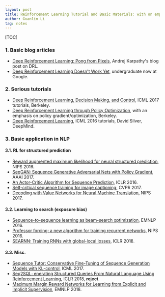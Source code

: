 ```yaml
---
layout: post
title: Reinforcement Learning Tutorial and Basic Materials: with on emphasis on NLP
author: Guanlin Li
tag: notes
---
```


[TOC]

### 1. Basic blog articles

- [Deep Reinforcement Learning: Pong from Pixels](http://karpathy.github.io/2016/05/31/rl/), Andrej Karpathy's blog post on DRL. 
- [Deep Reinforcement Learning Doesn't Work Yet](https://www.alexirpan.com/2018/02/14/rl-hard.html), undergraduate now at Google. 

### 2. Serious tutorials

- [Deep Reinforcement Learning, Decision Making, and Control](https://sites.google.com/view/icml17deeprl), ICML 2017 tutorials, Berkeley. 
- [Deep Reinforcement Learning through Policy Optimization](https://media.nips.cc/Conferences/2016/Slides/6198-Slides.pdf), with an emphasis on policy gradient/optimization, Berkeley. 
- [Deep Reinforcement Learning](https://icml.cc/2016/tutorials/deep_rl_tutorial.pdf), ICML 2016 tutorials, David Silver, DeepMind. 

### 3. Basic application in NLP

#### 3.1. RL for structured prediction

- [Reward augmented maximum likelihood for neural structured prediction](https://arxiv.org/abs/1609.00150), NIPS 2016. 
- [SeqGAN: Sequence Generative Adversarial Nets with Policy Gradient](https://arxiv.org/abs/1609.05473), AAAI 2017. 
- [An Actor-Critic Algorithm for Sequence Prediction](https://arxiv.org/abs/1607.07086), ICLR 2016. 
- [Self-critical sequence training for image captioning](http://openaccess.thecvf.com/content_cvpr_2017/papers/Rennie_Self-Critical_Sequence_Training_CVPR_2017_paper.pdf), CVPR 2017. 
- [Decoding with Value Networks for Neural Machine Translation](https://papers.nips.cc/paper/6622-decoding-with-value-networks-for-neural-machine-translation), NIPS 2017. 

#### 3.2. Learning to search (exposure bias)

- [Sequence-to-sequence learning as beam-search optimization](https://arxiv.org/abs/1606.02960), EMNLP 2016. 
- [Professor forcing: a new algorithm for training recurrent networks](https://arxiv.org/abs/1610.09038), NIPS 2016. 
- [SEARNN: Training RNNs with global-local losses](https://openreview.net/forum?id=HkUR_y-RZ), ICLR 2018. 

#### 3.3. Misc. 

- [Sequence Tutor: Conservative Fine-Tuning of Sequence Generation Models with KL-control](https://arxiv.org/abs/1611.02796), ICML 2017. 
- [Seq2SQL: enerating Structured Queries From Natural Language Using Reinforcement Learning](https://openreview.net/forum?id=Syx6bz-Ab), ICLR 2018, **reject**. 
- [Maximum Margin Reward Networks for Learning from Explicit and Implicit Supervision](http://aclweb.org/anthology/D/D17/D17-1252.pdf), EMNLP 2018. 